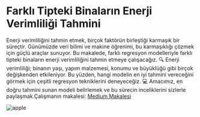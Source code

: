 # Farklı Tipteki Binaların Enerji Verimliliği Tahmini

Enerji verimliliğini tahmin etmek, birçok faktörün birleştiği karmaşık bir süreçtir. Günümüzde veri bilimi ve makine öğrenimi, bu karmaşıklığı çözmek için güçlü araçlar sunuyor. Bu makalede, farklı regresyon modelleriyle farklı tipteki binaların enerji verimliliğini tahmin etmeye çalışacağız. 🔍 Enerji verimliliği; binanın yaşı, yapım malzemesi, konumu ve büyüklüğü gibi birçok değişkenden etkileniyor. Bu yüzden, hangi modelin en iyi tahmini vereceğini görmek için çeşitli regresyon tekniklerini deneyeceğiz. 💻 Amacımız, en doğru tahmini sunan modeli belirlemek ve bu sürecin inceliklerini sizlerle paylaşmak.Çalışmanın makalesi: [Medium Makalesi](https://medium.com/@cagricobaan/araba-fi%CC%87yatlari-farkli-regresyon-modelleri%CC%87-i%CC%87le-tahmi%CC%87ni%CC%87-372648be15f4)

![apple]( https://resmim.net/cdn/2024/08/13/WIuCLT.jpg)
